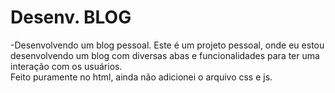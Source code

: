 # Desenv. BLOG

-Desenvolvendo um blog pessoal.
Este é um projeto pessoal, onde eu estou desenvolvendo um blog com diversas abas e funcionalidades para ter uma interação com os usuários.
</br> Feito puramente no html, ainda não adicionei o arquivo css e js.
